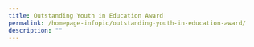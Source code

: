 ```yaml
---
title: Outstanding Youth in Education Award
permalink: /homepage-infopic/outstanding-youth-in-education-award/
description: ""
---
```


